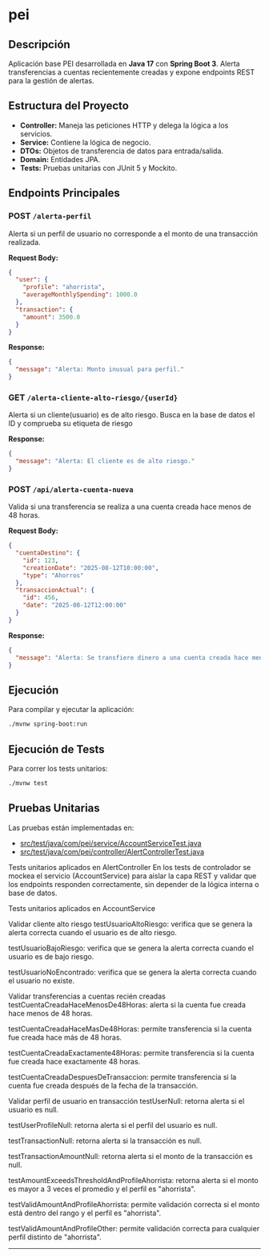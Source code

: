 # pei

## Descripción

Aplicación base PEI desarrollada en **Java 17** con **Spring Boot 3**. Alerta transferencias a cuentas recientemente creadas y expone endpoints REST para la gestión de alertas.

## Estructura del Proyecto

- **Controller:** Maneja las peticiones HTTP y delega la lógica a los servicios.
- **Service:** Contiene la lógica de negocio.
- **DTOs:** Objetos de transferencia de datos para entrada/salida.
- **Domain:** Entidades JPA.
- **Tests:** Pruebas unitarias con JUnit 5 y Mockito.

## Endpoints Principales

### POST `/alerta-perfil`

Alerta si un perfil de usuario no corresponde a el monto de una transacción realizada.

**Request Body:**
```json
{
  "user": {
    "profile": "ahorrista",
    "averageMonthlySpending": 1000.0
  },
  "transaction": {
    "amount": 3500.0
  }
}
```

**Response:**
```json
{
  "message": "Alerta: Monto inusual para perfil."
}
```


### GET `/alerta-cliente-alto-riesgo/{userId}`

Alerta si un cliente(usuario) es de alto riesgo. Busca en la base de datos el ID y comprueba su etiqueta de riesgo


**Response:**
```json
{
  "message": "Alerta: El cliente es de alto riesgo."
}
```


### POST `/api/alerta-cuenta-nueva`

Valida si una transferencia se realiza a una cuenta creada hace menos de 48 horas.

**Request Body:**
```json
{
  "cuentaDestino": {
    "id": 123,
    "creationDate": "2025-08-12T10:00:00",
    "type": "Ahorros"
  },
  "transaccionActual": {
    "id": 456,
    "date": "2025-08-12T12:00:00"
  }
}

```

**Response:**
```json
{
  "message": "Alerta: Se transfiere dinero a una cuenta creada hace menos de 48 horas."
}
```

## Ejecución

Para compilar y ejecutar la aplicación:

```sh
./mvnw spring-boot:run
```

## Ejecución de Tests

Para correr los tests unitarios:

```sh
./mvnw test
```

## Pruebas Unitarias

Las pruebas están implementadas en:

- [src/test/java/com/pei/service/AccountServiceTest.java](src/test/java/com/pei/service/AccountServiceTest.java)
- [src/test/java/com/pei/controller/AlertControllerTest.java](src/test/java/com/pei/controller/AlertControllerTest.java)

Tests unitarios aplicados en AlertController
En los tests de controlador se mockea el servicio (AccountService) para aislar la capa REST y validar que los endpoints responden correctamente, sin depender de la lógica interna o base de datos.

Tests unitarios aplicados en AccountService

Validar cliente alto riesgo
testUsuarioAltoRiesgo: verifica que se genera la alerta correcta cuando el usuario es de alto riesgo.

testUsuarioBajoRiesgo: verifica que se genera la alerta correcta cuando el usuario es de bajo riesgo.

testUsuarioNoEncontrado: verifica que se genera la alerta correcta cuando el usuario no existe.


Validar transferencias a cuentas recién creadas
testCuentaCreadaHaceMenosDe48Horas: alerta si la cuenta fue creada hace menos de 48 horas.

testCuentaCreadaHaceMasDe48Horas: permite transferencia si la cuenta fue creada hace más de 48 horas.

testCuentaCreadaExactamente48Horas: permite transferencia si la cuenta fue creada hace exactamente 48 horas.

testCuentaCreadaDespuesDeTransaccion: permite transferencia si la cuenta fue creada después de la fecha de la transacción.


Validar perfil de usuario en transacción
testUserNull: retorna alerta si el usuario es null.

testUserProfileNull: retorna alerta si el perfil del usuario es null.

testTransactionNull: retorna alerta si la transacción es null.

testTransactionAmountNull: retorna alerta si el monto de la transacción es null.

testAmountExceedsThresholdAndProfileAhorrista: retorna alerta si el monto es mayor a 3 veces el promedio y el perfil es "ahorrista".

testValidAmountAndProfileAhorrista: permite validación correcta si el monto está dentro del rango y el perfil es "ahorrista".

testValidAmountAndProfileOther: permite validación correcta para cualquier perfil distinto de "ahorrista".

---
